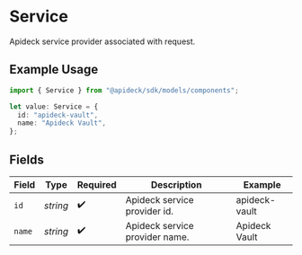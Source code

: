 # Service

Apideck service provider associated with request.

## Example Usage

```typescript
import { Service } from "@apideck/sdk/models/components";

let value: Service = {
  id: "apideck-vault",
  name: "Apideck Vault",
};
```

## Fields

| Field                          | Type                           | Required                       | Description                    | Example                        |
| ------------------------------ | ------------------------------ | ------------------------------ | ------------------------------ | ------------------------------ |
| `id`                           | *string*                       | :heavy_check_mark:             | Apideck service provider id.   | apideck-vault                  |
| `name`                         | *string*                       | :heavy_check_mark:             | Apideck service provider name. | Apideck Vault                  |